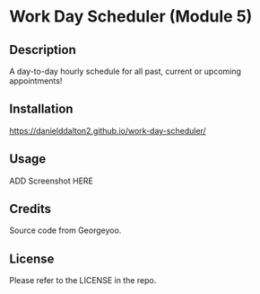 # Work Day Scheduler (Module 5)

## Description

A day-to-day hourly schedule for all past, current or upcoming appointments!

## Installation

https://danielddalton2.github.io/work-day-scheduler/

## Usage

ADD Screenshot HERE

## Credits

Source code from Georgeyoo.

## License

Please refer to the LICENSE in the repo.